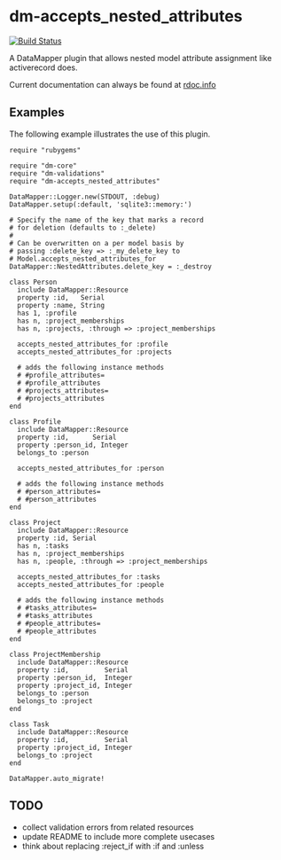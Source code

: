 # dm-accepts_nested_attributes

[![Build Status](https://travis-ci.org/snusnu/dm-accepts_nested_attributes.png?branch=release-1.2)](https://travis-ci.org/snusnu/dm-accepts_nested_attributes)

A DataMapper plugin that allows nested model attribute assignment like activerecord does.

Current documentation can always be found at [rdoc.info](http://rdoc.info/projects/snusnu/dm-accepts_nested_attributes)

## Examples

The following example illustrates the use of this plugin.

    require "rubygems"

    require "dm-core"
    require "dm-validations"
    require "dm-accepts_nested_attributes"

    DataMapper::Logger.new(STDOUT, :debug)
    DataMapper.setup(:default, 'sqlite3::memory:')

    # Specify the name of the key that marks a record
    # for deletion (defaults to :_delete)
    #
    # Can be overwritten on a per model basis by
    # passing :delete_key => :_my_delete_key to
    # Model.accepts_nested_attributes_for
    DataMapper::NestedAttributes.delete_key = :_destroy

    class Person
      include DataMapper::Resource
      property :id,   Serial
      property :name, String
      has 1, :profile
      has n, :project_memberships
      has n, :projects, :through => :project_memberships

      accepts_nested_attributes_for :profile
      accepts_nested_attributes_for :projects

      # adds the following instance methods
      # #profile_attributes=
      # #profile_attributes
      # #projects_attributes=
      # #projects_attributes
    end

    class Profile
      include DataMapper::Resource
      property :id,      Serial
      property :person_id, Integer
      belongs_to :person

      accepts_nested_attributes_for :person

      # adds the following instance methods
      # #person_attributes=
      # #person_attributes
    end

    class Project
      include DataMapper::Resource
      property :id, Serial
      has n, :tasks
      has n, :project_memberships
      has n, :people, :through => :project_memberships

      accepts_nested_attributes_for :tasks
      accepts_nested_attributes_for :people

      # adds the following instance methods
      # #tasks_attributes=
      # #tasks_attributes
      # #people_attributes=
      # #people_attributes
    end

    class ProjectMembership
      include DataMapper::Resource
      property :id,         Serial
      property :person_id,  Integer
      property :project_id, Integer
      belongs_to :person
      belongs_to :project
    end

    class Task
      include DataMapper::Resource
      property :id,         Serial
      property :project_id, Integer
      belongs_to :project
    end

    DataMapper.auto_migrate!

## TODO

* collect validation errors from related resources
* update README to include more complete usecases
* think about replacing :reject_if with :if and :unless
